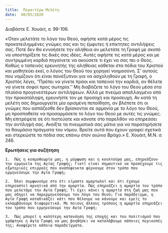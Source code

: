 ```yaml
---
title:  Περαιτέρω Μελέτη
date:  08/05/2020
---
```


Διαβάστε Ε. Χουάιτ, σ. 99-106.

«Όταν μελετάτε το λόγο του Θεού, αφήστε κατά μέρος τις προκατειλημμένες γνώμες σας και τις έμφυτες ή επίκτητες αντιλήψεις σας. Ποτέ δεν θα εννοήσετε την αλήθεια αν μελετάτε τη Γραφή με σκοπό να υποστηρίξετε τις δικές σας ιδέες. Αυτές αφήστε τις κατά μέρος και με συντριμμένη καρδιά πηγαίνετε να ακούσετε τι έχει να σας πει ο Θεός. Καθώς ο ταπεινός ερευνητής της αλήθειας κάθεται στα πόδια του Χριστού και μαθητεύει εκεί, ο λόγος του Θεού του χορηγεί νοημοσύνη. Σ’ αυτούς που νομίζουν ότι είναι πανέξυπνοι για να ασχοληθούν με τη Γραφή, ο Χριστός λέγει, ‘‘Πρέπει να γίνετε πράοι και ταπεινοί την καρδιά, αν θέλετε να γίνετε σοφοί προς σωτηρία.’’ Μη διαβάζετε το λόγο του Θεού μέσα στα πλαίσια προγενεστέρων αντιλήψεων. Αλλά με πνεύμα απαλλαγμένο από την προκατάληψη, ερευνήστε τον με προσοχή και προσευχή. Αν κατά τη μελέτη σας δημιουργείτε μία ορισμένη πεποίθηση, αν βλέπετε ότι οι γνώμες που ασπάζεσθε δεν βρίσκονται σε αρμονία με το λόγο του Θεού, μη προσπαθείτε να προσαρμόσετε το λόγο του Θεού με αυτές τις γνώμες. Μη επιτρέψετε σε ότι πιστεύατε και κάνατε στο παρελθόν να επηρεάσει την αντίληψή σας. Ανοίξτε τα πνευματικά σας μάτια για να παρατηρήσετε τα θαυμάσια πράγματα του νόμου. Βρείτε αυτά που έχουν γραφεί σχετικά και στερεώστε τα πόδια σας επάνω στον αιώνιο Βράχο.» Ε. Χουάιτ, Μ.Ν. σ. 246.

**Ερωτήσεις για συζήτηση**

`1.	 Πώς η κοσμοθεωρία μας, η μόρφωση και η κουλτούρα μας, επηρεάζουν την ερμηνεία της Αγίας Γραφής; Γιατί είναι σημαντικό να προσέχουμε τις εξωτερικές επιρροές που αναπόφευκτα φέρνουμε στον τρόπο που ερμηνεύουμε την Αγία Γραφή;`

`2.	 Όλοι συμφωνούμε στο ότι είμαστε αμαρτωλοί και ότι έχουμε επηρεαστεί αρνητικά από την αμαρτία. Πώς επηρεάζει η αμαρτία τον τρόπο που μελετάμε την Αγία Γραφή; Τι έχει κάνει η αμαρτία στη ζωή μας που μας οδηγεί να παρερμηνεύσουμε τον Λόγο του Θεού; Για παράδειγμα, η Αγία Γραφή καταδικάζει κάτι που θέλουμε να κάνουμε και εμείς το εκλαμβάνουμε διαφορετικά. Με ποιους άλλους τρόπους η αμαρτία επηρεάζει τον τρόπο που ερμηνεύουμε την Αγία Γραφή;`

`3.	 Πώς μπορεί η καλύτερη κατανόηση της εποχής και του πολιτισμού που γράφτηκε η Αγία Γραφή να μας βοηθήσει να καταλάβουμε κάποιες περικοπές της; Αναφέρετε κάποια παραδείγματα.`